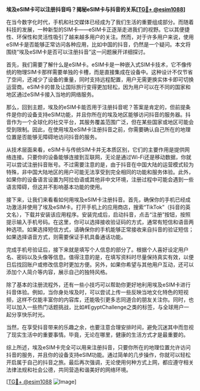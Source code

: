 **埃及eSIM卡可以注册抖音吗？揭秘eSIM卡与抖音的关系[[TG💪+ @esim1088](https://t.me/s/esim1088)]**

在当今数字化时代，手机和社交媒体已经成为了我们生活的重要组成部分。而随着科技的发展，一种新型的SIM卡——eSIM卡正逐渐走进我们的视野。它以其便捷性、环保性和灵活性吸引了越来越多用户的关注。然而，对于许多用户来说，使用eSIM卡是否能够正常访问各种应用，比如中国的抖音，仍然是一个疑问。本文将围绕“埃及eSIM卡是否可以注册抖音”这一问题展开详细探讨。

首先，我们需要了解什么是eSIM卡。eSIM卡是一种嵌入式SIM卡技术，它不像传统的物理SIM卡那样需要单独的卡槽，而是直接集成在设备中。这种设计不仅节省了空间，还减少了设备的重量，同时支持远程配置，用户无需更换实体卡即可切换运营商。eSIM卡的普及让国际旅行变得更加轻松，因为用户可以在不同的国家和地区通过eSIM卡接入当地的网络服务。

那么，回到主题，埃及的eSIM卡能否用于注册抖音呢？答案是肯定的，但前提条件是你的设备支持eSIM功能，并且你所在的埃及地区能够访问抖音的服务器。抖音作为一个全球化的社交平台，其服务覆盖范围广泛，但在某些国家或地区可能会受到限制。因此，在使用埃及eSIM卡注册抖音之前，你需要确认自己所在的地理位置是否能够无障碍地访问抖音的服务。

从技术层面来看，eSIM卡与传统SIM卡并无本质区别，它们的主要作用是提供网络连接。只要你的设备能够连接到互联网，无论是通过Wi-Fi还是移动数据，你就可以尝试注册抖音账号。不过需要注意的是，由于抖音在中国大陆的运营模式较为特殊，非中国大陆地区的用户可能无法享受到完全相同的功能和服务体验。此外，如果你的设备语言设置为阿拉伯语或其他非中文环境，注册过程中可能会遇到一些语言障碍，但这并不影响基本功能的使用。

接下来，让我们来看看如何用埃及eSIM卡注册抖音。首先，确保你的手机已经成功激活并使用了埃及eSIM卡。打开手机上的应用商店，搜索“TikTok”（抖音的英文名），下载并安装该应用程序。安装完成后，启动抖音，点击“注册”按钮，按照提示输入手机号码。在这里，你可以选择接收验证码的方式，通常有短信和语音两种选项。如果选择短信方式，请确保你的手机能够正常接收来自抖音的验证短信；如果选择语音方式，则需要保证手机具备通话功能。

完成手机号验证后，接下来就是填写个人信息的部分了。根据个人喜好设定用户名、密码以及头像等信息。值得注意的是，在填写资料时尽量保持真实有效，以便日后找回账户或修改信息时更加方便。另外，如果你希望与其他用户互动，还可以添加个人简介等内容，展示自己的独特风格。

除了基本的注册流程外，还有一些小技巧可以帮助你更好地利用埃及eSIM卡进行抖音体验。例如，当你身处埃及时，可以尝试上传一些反映当地文化特色的短视频，这样不仅能丰富你的内容库，还能吸引更多志同道合的朋友关注你。同时，也可以加入一些热门话题挑战，比如#EgyptChallenge之类的标签，与全球用户一起分享快乐时光。

当然，在享受抖音带来的乐趣之余，也要注意合理安排时间，避免沉迷其中而忽视了现实生活中的重要事情。毕竟，无论在哪里，健康的生活方式才是最重要的。

综上所述，埃及eSIM卡完全可以用来注册抖音，只要你所在的地理位置允许访问抖音的服务，并且你的设备支持eSIM功能。通过简单的几步操作，你就可以轻松开启属于自己的抖音之旅。最后再次强调，无论使用何种方式上网，都应遵守相关法律法规和社会公德，共同营造和谐美好的网络环境。

[[TG💪+ @esim1088](https://t.me/s/esim1088) ![Image](https://i.postimg.cc/4NQfJmqS/Snipaste-2025-05-13-00-14-12.png)]